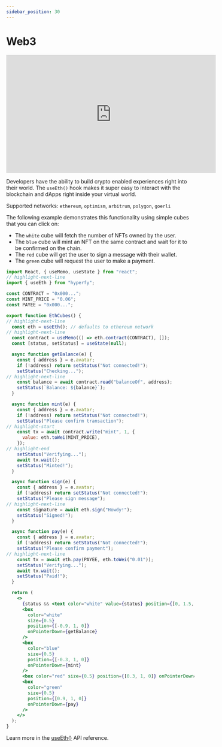 ```yaml
---
sidebar_position: 30
---
```


# Web3

<iframe width="560" height="315" src="https://www.youtube.com/embed/gzSIk9vKsPg" title="YouTube video player" frameborder="0" allow="accelerometer; autoplay; clipboard-write; encrypted-media; gyroscope; picture-in-picture" allowfullscreen></iframe>

Developers have the ability to build crypto enabled experiences right into their world. The `useEth()` hook makes it super easy to interact with the blockchain and dApps right inside your virtual world.

Supported networks: `ethereum`, `optimism`, `arbitrum`, `polygon`, `goerli`

The following example demonstrates this functionality using simple cubes that you can click on:

- The `white` cube will fetch the number of NFTs owned by the user.
- The `blue` cube will mint an NFT on the same contract and wait for it to be confirmed on the chain.
- The `red` cube will get the user to sign a message with their wallet.
- The `green` cube will request the user to make a payment.

```jsx
import React, { useMemo, useState } from "react";
// highlight-next-line
import { useEth } from "hyperfy";

const CONTRACT = "0x000...";
const MINT_PRICE = "0.06";
const PAYEE = "0x000...";

export function EthCubes() {
// highlight-next-line
  const eth = useEth(); // defaults to ethereum network
// highlight-next-line
  const contract = useMemo(() => eth.contract(CONTRACT), []);
  const [status, setStatus] = useState(null);

  async function getBalance(e) {
    const { address } = e.avatar;
    if (!address) return setStatus("Not connected!");
    setStatus("Checking...");
// highlight-next-line
    const balance = await contract.read("balanceOf", address);
    setStatus(`Balance: ${balance}`);
  }

  async function mint(e) {
    const { address } = e.avatar;
    if (!address) return setStatus("Not connected!");
    setStatus("Please confirm transaction");
// highlight-start
    const tx = await contract.write("mint", 1, {
      value: eth.toWei(MINT_PRICE),
    });
// highlight-end
    setStatus("Verifying...");
    await tx.wait();
    setStatus("Minted!");
  }

  async function sign(e) {
    const { address } = e.avatar;
    if (!address) return setStatus("Not connected!");
    setStatus("Please sign message");
// highlight-next-line
    const signature = await eth.sign("Howdy!");
    setStatus("Signed!");
  }

  async function pay(e) {
    const { address } = e.avatar;
    if (!address) return setStatus("Not connected!");
    setStatus("Please confirm payment");
// highlight-next-line
    const tx = await eth.pay(PAYEE, eth.toWei("0.01"));
    setStatus("Verifying...");
    await tx.wait();
    setStatus("Paid!");
  }

  return (
    <>
      {status && <text color="white" value={status} position={[0, 1.5, 0]} />}
      <box
        color="white"
        size={0.5}
        position={[-0.9, 1, 0]}
        onPointerDown={getBalance}
      />
      <box
        color="blue"
        size={0.5}
        position={[-0.3, 1, 0]}
        onPointerDown={mint}
      />
      <box color="red" size={0.5} position={[0.3, 1, 0]} onPointerDown={sign} />
      <box
        color="green"
        size={0.5}
        position={[0.9, 1, 0]}
        onPointerDown={pay}
      />
    </>
  );
}
```

Learn more in the [useEth()](/developers/hooks/use-eth) API reference.